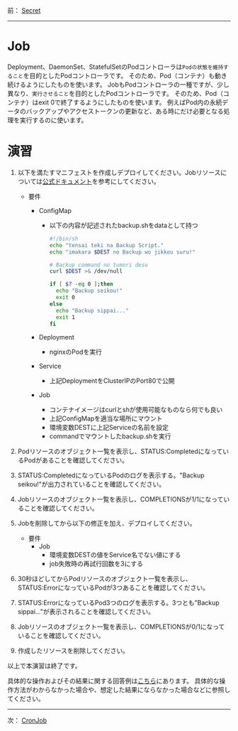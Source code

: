 前： [Secret](Secret.md)  

---

# Job

Deployment、DaemonSet、StatefulSetのPodコントローラは`Podの状態を維持すること`を目的としたPodコントローラです。
そのため、Pod（コンテナ）も動き続けるようにしたものを使います。
JobもPodコントローラの一種ですが、少し異なり、`実行させること`を目的としたPodコントローラです。
そのため、Pod（コンテナ）はexit 0で終了するようにしたものを使います。
例えばPod内の永続データのバックアップやアクセストークンの更新など、ある時にだけ必要となる処理を実行するのに使います。

# 演習

1. 以下を満たすマニフェストを作成しデプロイしてください。Jobリソースについては[公式ドキュメント][1]を参考にしてください。

   - 要件
     - ConfigMap
       - 以下の内容が記述されたbackup.shをdataとして持つ

         ```sh
         #!/bin/sh
         echo "tensai teki na Backup Script."
         echo "imakara $DEST no Backup wo jikkou suru!"

         # Backup command no tumori desu
         curl $DEST >& /dev/null

         if [ $? -eq 0 ];then
           echo "Backup seikou!"
           exit 0
         else
           echo "Backup sippai..."
           exit 1
         fi
         ```

     - Deployment
       - nginxのPodを実行
     - Service
       - 上記DeploymentをClusterIPのPort80で公開
     - Job
       - コンテナイメージはcurlとshが使用可能なものなら何でも良い
       - 上記ConfigMapを適当な場所にマウント
       - 環境変数DESTに上記Serviceの名前を設定
       - commandでマウントしたbackup.shを実行

1. Podリソースのオブジェクト一覧を表示し、STATUS:CompletedになっているPodがあることを確認してください。

1. STATUS:CompletedになっているPodのログを表示する。"Backup seikou!"が出力されていることを確認してください。

1. Jobリソースのオブジェクト一覧を表示し、COMPLETIONSが1/1になっていることを確認してください。

1. Jobを削除してから以下の修正を加え、デプロイしてください。

   - 要件
     - Job
       - 環境変数DESTの値をService名でない値にする
       - job失敗時の再試行回数を3にする

1. 30秒ほどしてからPodリソースのオブジェクト一覧を表示し、STATUS:ErrorになっているPodが3つあることを確認してください。

1. STATUS:ErrorになっているPod3つのログを表示する。3つとも"Backup sippai..."が表示されることを確認してください。

1. Jobリソースのオブジェクト一覧を表示し、COMPLETIONSが0/1になっていることを確認してください。

1. 作成したリソースを削除してください。

以上で本演習は終了です。

具体的な操作およびその結果に関する回答例は[こちら](../ans/Job_answer.md)にあります。
具体的な操作方法がわからなかった場合や、想定した結果にならなかった場合などに参照してください。

[1]:https://kubernetes.io/docs/concepts/workloads/controllers/jobs-run-to-completion/

---

次： [CronJob](CronJob.md)  
